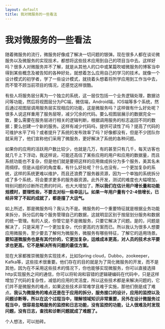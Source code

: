 ```yaml
---
layout: default
title: 我对微服务的一些看法
---
```


# 我对微服务的一些看法

随着微服务的流行，微服务好像成了解决一切问题的银弹。现在很多人都在谈论微服务以及微服务的实现技术，都想将这些技术应用到自己的项目当中去。这样好吗？很多人对微服务并不了解，就是从其他人的口中或某篇吹嘘微服务的博客当中得到某些概念及被告知的各种好处，就想着怎么应用自己的学习的技术。就像一个设计模式的初学者，学了一些设计模式，就挠着头想着将所学应用到工作当中去，而不管不顾当前项目的情况，还感觉这样很酷。

有些人将服务层分离为一个独立的系统，这一层仅包括一个业务逻辑处理，数据访问等功能，然后将视图层分为PC端，微信端，Android端，IOS端等多个系统，然后通过视图层调用服务层实现相应的功能，这是微服务吗？这样做有什么好处呢？很多人说这样重用了服务层呀，减少冗余的代码。要么视图层展示的数据完全一致，要么需要在服务层进行相关的逻辑判断，根据调用服务的标志返回不同的数据；要么创建一个新的服务。这样有减少代码吗，提供可读性了吗？提高了代码的可维护水平了吗？或者提升了系统的发布效率了吗？好像都没有，但是不少团队你就采用了，他们宣称他们采用了微服务，更好解决了系统的各种问题。

如果你的应用的活跃用户数比较少，也就是几万，有的甚至只有几千，每天访客也就几千上下浮动，我这样说，可能还高估了某些应用的用户和应用的数据量，而且系统功能也不复杂，但是他们就是要把这样的应用做成拆分为多个服务，美其名未雨绸缪。但是从组织的角度看，有什么好处呢？什么也没有，一个更加复杂的系统，这样的系统更难以维护，而且还浪费了服务器资源，因为一个单独的系统拆分成了多个系统，将会要求更多的服务器资源。此外开发，测试的难度也大幅增加，特别问题的诊断所花费的时间，也大大增加了。**所以我们在估计用户增长量和功能规模时，要理性些，不要去对标一些幸运儿。如果一年用户量有个2-4倍增长，已经非常了不起的成就了，都是撞了大运气。**

如上所述，那是微服务吗？我认为不是。微服务的一个重要特征就是根据业务功能来拆分，拆分后的每个服务管理自己的数据，这就明显区别于按层划分服务和数据的统一管理。有的人说，你管它是不是微服务，只要它解决了问题。是的，问题是解决了，只是采用了一个更加复杂，代价更高的方案而已。所以我认为很多人想要应用微服务，至少要去了解何为微服务，微服务有哪些特征，了解它的适用场景。**要知道微服务也是有其代价的，它更加复杂，运维成本更高，对人员的技术水平要求也更高。它不是解决所有问题的最佳方案。**

现在大家都推崇微服务实现技术，比如Spring cloud，Dubbo，zookeeper，Kafka等，这些技术很重要。他们存在的目的就是为了简化微服务的开发，而不是其他，因为在不采用这些技术的情况下，你也能够实现微服务，你可以直接选择http实现服务之间的通信，你可以将轮询和容错的逻辑硬编码在代码中，只是这样增加了代码的复杂性，减低的应用的灵活度，所以这些技术都是来解决问题的，它们并不是微服务的难点，如果这些技术非常难学且难于实施，那他们倒是成了难点。**我认为微服务的难点还是在于应用的拆分，服务接口的设计，应用的监控以及问题诊断等，所以在这个过程当中，理解领域知识非常重要，另外在设计微服务过程当中，很容易忽略服务的监控和日志功能，没有监控的功能，让人很难及时发现问题，没有日志，查找和诊断问题就成了难题了。**

个人想法，可以拍砖。

